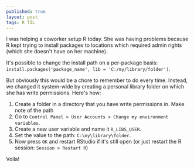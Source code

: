 ```yaml
---
published: true
layout: post
tags: R TIL
---
```

I was helping a coworker setup R today. She was having problems because R kept trying to install packages to locations which required admin rights (which she doesn't have on her machine).

It's possible to change the install path on a per-package basis: `install.packages('package_name', lib = 'C:/my/library/folder')`.

But obviously this would be a chore to remember to do every time. Instead, we changed it system-wide by creating a personal library folder on which she has write permissions. Here's how:

1. Create a folder in a directory that you have write permissions in. Make note of the path
2. Go to `Control Panel > User Accounts > Change my environment variables`.
3. Create a new user variable and name it `R_LIBS_USER`.
4. Set the value to the path: `C:\my\library\folder`.
5. Now press `OK` and restart RStudio if it's still open (or just restart the R session: `Session > Restart R`)

Voila!
